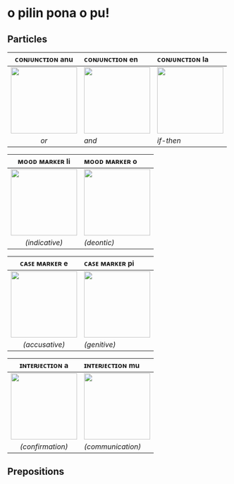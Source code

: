 # o pilin pona o pu!

## Particles

| ᴄᴏɴᴊᴜɴᴄᴛɪᴏɴ anu | ᴄᴏɴᴊᴜɴᴄᴛɪᴏɴ en | ᴄᴏɴᴊᴜɴᴄᴛɪᴏɴ la |
|:-:|:-|:-|
| <img src="musi/pona/anu.png" height="150"> | <img src="musi/pona/en.png" height="150"> | <img src="musi/pona/la.png" height="150"> |
| *or* | *and* | *if-then* |

| ᴍᴏᴏᴅ ᴍᴀʀᴋᴇʀ li | ᴍᴏᴏᴅ ᴍᴀʀᴋᴇʀ o |
|:-:|:-|
| <img src="musi/pona/li.png" height="150"> | <img src="musi/pona/o.png" height="150"> |
| *(indicative)* | *(deontic)* |

| ᴄᴀꜱᴇ ᴍᴀʀᴋᴇʀ e | ᴄᴀꜱᴇ ᴍᴀʀᴋᴇʀ pi |
|:-:|:-|
| <img src="musi/pona/e.png" height="150"> | <img src="musi/pona/pi.png" height="150"> |
| *(accusative)* | *(genitive)* |

| ɪɴᴛᴇʀᴊᴇᴄᴛɪᴏɴ a | ɪɴᴛᴇʀᴊᴇᴄᴛɪᴏɴ mu |
|:-:|:-|
| <img src="musi/pona/a.png" height="150"> | <img src="musi/pona/mu.png" height="150"> |
| *(confirmation)* | *(communication)* |

## Prepositions


